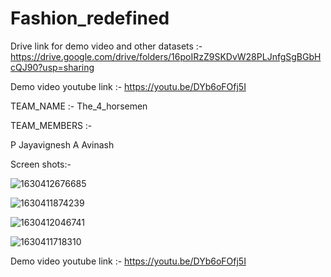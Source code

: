 # Fashion_redefined

Drive link for demo video and other datasets :- https://drive.google.com/drive/folders/16poIRzZ9SKDvW28PLJnfgSgBGbHcQJ90?usp=sharing

Demo video youtube link :- https://youtu.be/DYb6oFOfj5I

TEAM_NAME :- The_4_horsemen

TEAM_MEMBERS :- 

P Jayavignesh
A Avinash

Screen shots:-

![1630412676685](https://user-images.githubusercontent.com/68550464/131557387-ec720424-09da-47d4-bb1d-2f1c43804a2d.png)

![1630411874239](https://user-images.githubusercontent.com/68550464/131557400-517068ed-0188-4f21-819a-5ef16f6e1bd0.png)

![1630412046741](https://user-images.githubusercontent.com/68550464/131557414-8442d116-675c-4fe7-8d87-bc253bb396e5.png)

![1630411718310](https://user-images.githubusercontent.com/68550464/131557429-3724c130-e3d9-49b6-af4f-8c2b56fae4fb.png)

Demo video youtube link :- https://youtu.be/DYb6oFOfj5I

